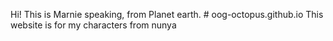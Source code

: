 Hi! This is Marnie speaking, from Planet earth. # oog-octopus.github.io
This website is for my characters from nunya 
